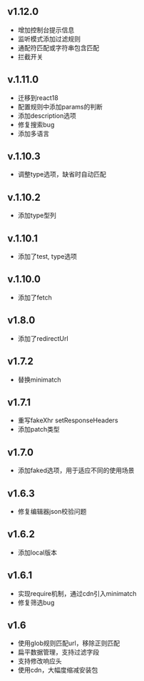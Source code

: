 ## v1.12.0
- 增加控制台提示信息
- 监听模式添加过滤规则
- 通配符匹配或字符串包含匹配
- 拦截开关

## v.1.11.0
- 迁移到react18
- 配置规则中添加params的判断
- 添加description选项
- 修复搜索bug
- 添加多语言

## v.1.10.3
- 调整type选项，缺省时自动匹配

## v.1.10.2
- 添加type型列

## v.1.10.1
- 添加了test, type选项

## v.1.10.0
- 添加了fetch

## v1.8.0
- 添加了redirectUrl

## v1.7.2

- 替换minimatch

## v1.7.1

- 重写fakeXhr setResponseHeaders
- 添加patch类型

## v1.7.0

- 添加faked选项，用于适应不同的使用场景

## v1.6.3

- 修复编辑器json校验问题

## v1.6.2

- 添加local版本

## v1.6.1

- 实现require机制，通过cdn引入minimatch
- 修复筛选bug

## v1.6

- 使用glob规则匹配url，移除正则匹配
- 扁平数据管理，支持过滤字段
- 支持修改响应头
- 使用cdn，大幅度缩减安装包